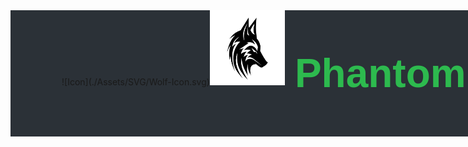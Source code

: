 <style>
    :root {
        --green-commit-color: #2dba4e;
        --github-bg-color: #2b3137;
        --white: #ffffff;
    }

    .container {
        display: flex;
        justify-content: center;
        align-content: center;
        gap: 1rem;
        width: 100dvw;
        background-color: var(--github-bg-color);
    }

    .center-items {
        display: flex;
        justify-content: center;
        align-content: center;
        height: 100%;
    }
    
    .wolf-icon {
        background-color: var(--github-bg-color);
        fill: var(--green-commit-color);
    }

    mark{
        color:red;
    }

    /* Font style */
    .doto-font {
        font-family: "Doto", sans-serif;
        font-optical-sizing: auto;
        font-weight: 700;
        font-style: normal;
        font-variation-settings: "ROND" 0;
        color: var(--green-commit-color);
    }
</style>

<link rel="preconnect" href="https://fonts.googleapis.com">
<link rel="preconnect" href="https://fonts.gstatic.com" crossorigin>
<link href="https://fonts.googleapis.com/css2?family=Doto:wght@100..900&display=swap" rel="stylesheet">

<!-- Banner -->
<div class="container">
<div>
    ![Icon](./Assets/SVG/Wolf-Icon.svg)<img class="wolf-icon" width="120px" height="120px" src="Assets/SVG/Wolf-Icon.svg">
</div>

<div height="120px">
<div class="center-items">
<p class="header doto-font" style="font-size: 4rem;">Phantom Link</p>
</div>
</div>
</div>  